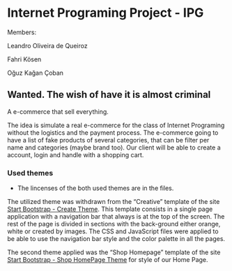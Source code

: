 # Internet Programing Project - IPG

Members:

Leandro Oliveira de Queiroz

Fahri Kösen

Oğuz Kağan Çoban

## Wanted. The wish of have it is almost criminal 

A e-commerce that sell everything.

The idea is simulate a real e-commerce for the class of Internet Programing without the logistics and the payment process.
The e-commerce going to have a list of fake products of several categories, that can be filter per name and categories (maybe brand too). Our client will be able to create a account, login and handle with a shopping cart.

### Used themes

- The lincenses of the both used themes are in the files.

The utilized theme was withdrawn from the “Creative” template of the site [Start Bootstrap - Create Theme](https://startbootstrap.com/theme/creative). This template consists in a single page application with a navigation bar that always is at the top of the screen. The rest of the page is divided in sections with the back-ground either orange, white or created by images. The CSS and JavaScript files were applied to be able to use the navigation bar style and the color palette in all the pages.

The second theme applied was the “Shop Homepage” template of the site [Start Bootstrap - Shop HomePage Theme](https://startbootstrap.com/template/shop-homepage) for style of our Home Page.



